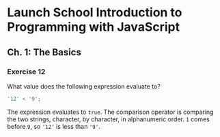 # Launch School Introduction to Programming with JavaScript

## Ch. 1: The Basics

### Exercise 12

What value does the following expression evaluate to?
```js
'12' < '9';
```

The expression evaluates to `true`. The comparison operator is comparing the two
strings, character, by character, in alphanumeric order. `1` comes before `9`,
so `'12'` is less than `'9'`.